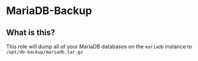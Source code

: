 # MariaDB-Backup

## What is this?

This role will dump all of your MariaDB databases on the `mariadb` instance to `/opt/db-backup/mariadb.tar.gz`
